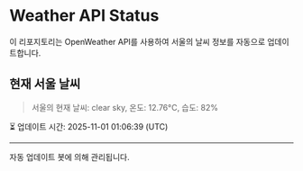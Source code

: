 
# Weather API Status

이 리포지토리는 OpenWeather API를 사용하여 서울의 날씨 정보를 자동으로 업데이트합니다.

## 현재 서울 날씨
> 서울의 현재 날씨: clear sky, 온도: 12.76°C, 습도: 82%

⏳ 업데이트 시간: 2025-11-01 01:06:39 (UTC)

---
자동 업데이트 봇에 의해 관리됩니다.
